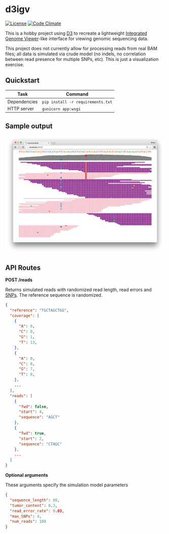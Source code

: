 # d3igv

[![License](https://img.shields.io/github/license/dbjohnson/oncoview.svg)]()
[![Code Climate](https://codeclimate.com/github/dbjohnson/oncoview/badges/gpa.svg)](https://codeclimate.com/github/dbjohnson/looptimer)

This is a hobby project using [D3](https://d3js.org/) to recreate a lightweight [Integrated Genome Viewer](https://www.broadinstitute.org/igv/)-like interface for viewing genomic sequencing data.

This project does not currently allow for processing reads from real BAM files; all data is simulated via crude model (no indels, no correlation between read presence for multiple SNPs, etc).   This is just a visualization exercise.

## Quickstart

Task|Command
----|-------
Dependencies| `pip install -r requirements.txt`
HTTP server| `gunicorn app:wsgi`


## Sample output
![](sample.png)

  
## API Routes
**POST /reads**

Returns simulated reads with randomized read length, read errors and [SNPs](https://en.wikipedia.org/wiki/Single-nucleotide_polymorphism).  The reference sequence is randomized.

```json
{
  "reference": "TGCTAGCTGG",
  "coverage": [
    {
      "A": 0,
      "C": 0,
      "G": 1,
      "T": 13,
    },
    {
      "A": 0,
      "C": 0,
      "G": 7,
      "T": 0,
    },
    ...
  ],
  "reads": [
    {
      "fwd": false,
      "start": 4,
      "sequence": "AGCT"
    },
    {
      "fwd": true,
      "start": 2,
      "sequence": "CTAGC"
    },
    ...
  ]
}
```


**Optional arguments**

These arguments specify the simulation model parameters

```json
{
  "sequence_length": 80,
  "tumor_content": 0.3,
  "read_error_rate": 0.03,
  "max_SNPs": 4,
  "num_reads": 100
}
```
